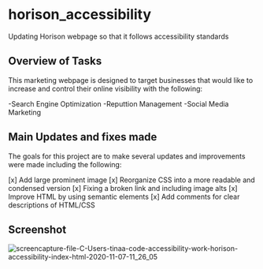 # horison_accessibility
Updating Horison webpage so that it follows accessibility standards

## Overview of Tasks

This marketing webpage is designed to target businesses that would like to increase and control their online visibility with the following:

 -Search Engine Optimization
 -Reputtion Management
 -Social Media Marketing

 ## Main Updates and fixes made

The goals for this project are to make several updates and improvements were made including the following:

 [x] Add large prominent image 
 [x] Reorganize CSS into a more readable and condensed version
 [x] Fixing a broken link and including image alts
 [x] Improve HTML by using semantic elements
 [x] Add comments for clear descriptions of HTML/CSS
 
 ## Screenshot
 ![screencapture-file-C-Users-tinaa-code-accessibility-work-horison-accessibility-index-html-2020-11-07-11_26_05](https://user-images.githubusercontent.com/71151032/98448355-6944e380-20f9-11eb-8267-4bc30724e56f.png)
